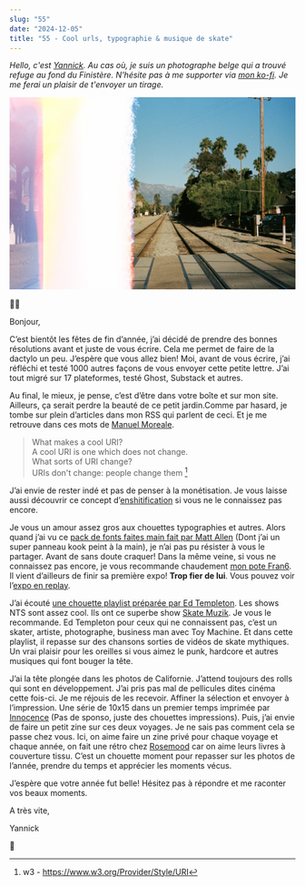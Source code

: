 ```yaml
---
slug: "55"
date: "2024-12-05"
title: "55 - Cool urls, typographie & musique de skate"
---
```

*Hello, c'est [Yannick](https://yannickschutz.com). Au cas où, je suis un photographe belge qui a trouvé refuge au fond du Finistère. N'hésite pas à me supporter via [mon ko-fi](https://ko-fi.com/bonjouryannick/tiers?ref=bonjour.yannickschutz.com). Je me ferai un plaisir de t'envoyer un tirage.*

![](cover.webp)

✌🏻

Bonjour,

C’est bientôt les fêtes de fin d’année, j’ai décidé de prendre des bonnes résolutions avant et juste de vous écrire. Cela me permet de faire de la dactylo un peu. J’espère que vous allez bien! Moi, avant de vous écrire, j’ai réfléchi et testé 1000 autres façons de vous envoyer cette petite lettre. J’ai tout migré sur 17 plateformes, testé Ghost, Substack et autres. 

Au final, le mieux, je pense, c’est d’être dans votre boîte et sur mon site. Ailleurs, ça serait perdre la beauté de ce petit jardin.Comme par hasard, je tombe sur plein d’articles dans mon RSS qui parlent de ceci. Et je me retrouve dans ces mots de [Manuel Moreale](https://manuelmoreale.com/on-blogging-substacking-and-owning-digital-real-estate). 

> What makes a cool URI?  
> A cool URI is one which does not change.  
> What sorts of URI change?  
> URIs don't change: people change them [^cooluris]

J’ai envie de rester indé et pas de penser à la monétisation. Je vous laisse aussi découvrir ce concept d’[enshitification](https://pluralistic.net/2023/01/21/potemkin-ai/#hey-guys) si vous ne le connaissez pas encore. 

Je vous un amour assez gros aux chouettes typographies et autres. Alors quand j’ai vu ce [pack de fonts faites main fait par Matt Allen](https://matthewallenart.com/collections/hand-drawn-fonts) (Dont j’ai un super panneau kook peint à la main), je n’ai pas pu résister à vous le partager. Avant de sans doute craquer! Dans la même veine, si vous ne connaissez pas encore, je vous recommande chaudement [mon pote Fran6](https://www.francischouquet.com). Il vient d’ailleurs de finir sa première expo! **Trop fier de lui**. Vous pouvez voir l’[expo en replay](https://francischouquet.substack.com/p/video-tour-of-my-exhibition).

J’ai écouté [une chouette playlist préparée par Ed Templeton](https://www.nts.live/shows/guests/episodes/ed-templeton-14th-october-2024). Les shows NTS sont assez cool. Ils ont ce superbe show [Skate Muzik](https://www.nts.live/shows/skate-muzik). Je vous le recommande. Ed Templeton pour ceux qui ne connaissent pas, c’est un skater, artiste, photographe, business man avec Toy Machine. Et dans cette playlist, il repasse sur des chansons sorties de vidéos de skate mythiques. Un vrai plaisir pour les oreilles si vous aimez le punk, hardcore et autres musiques qui font bouger la tête.

J’ai la tête plongée dans les photos de Californie. J’attend toujours des rolls qui sont en développement. J’ai pris pas mal de pellicules dites cinéma cette fois-ci. Je me réjouis de les recevoir. Affiner la sélection et envoyer à l’impression. Une série de 10x15 dans un premier temps imprimée par [Innocence](https://www.innocence-editions.com) (Pas de sponso, juste des chouettes impressions). Puis, j’ai envie de faire un petit zine sur ces deux voyages. Je ne sais pas comment cela se passe chez vous. Ici, on aime faire un zine privé pour chaque voyage et chaque année, on fait une rétro chez [Rosemood](https://www.rosemood.fr) car on aime leurs livres à couverture tissu. C’est un chouette moment pour repasser sur les photos de l’année, prendre du temps et apprécier les moments vécus. 

J’espère que votre année fut belle! Hésitez pas à répondre et me raconter vos beaux moments.

A très vite,

Yannick

💌

[^cooluris]: w3 - https://www.w3.org/Provider/Style/URI 

